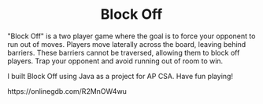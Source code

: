 <h1 align="center"> Block Off</h1>

<p>"Block Off" is a two player game where the goal is to force your opponent to run out of moves. Players move laterally across the board, leaving behind barriers. These barriers cannot be traversed, allowing them to block off players. Trap your opponent and avoid running out of room to win.</p>

<p>I built Block Off using Java as a project for AP CSA. Have fun playing!</p>

<p>https://onlinegdb.com/R2MnOW4wu</p>
